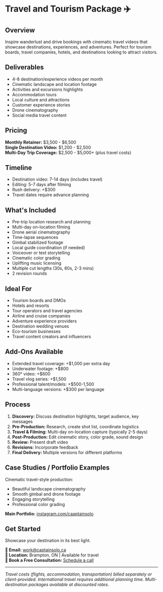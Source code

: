 # Travel and Tourism Package ✈️

## Overview
Inspire wanderlust and drive bookings with cinematic travel videos that showcase destinations, experiences, and adventures. Perfect for tourism boards, travel companies, hotels, and destinations looking to attract visitors.

## Deliverables
- 4-8 destination/experience videos per month
- Cinematic landscape and location footage
- Activities and excursions highlights
- Accommodation tours
- Local culture and attractions
- Customer experience stories
- Drone cinematography
- Social media travel content

## Pricing
**Monthly Retainer:** $3,500 - $6,500  
**Single Destination Video:** $1,200 - $2,500  
**Multi-Day Trip Coverage:** $2,500 - $5,000+ (plus travel costs)

## Timeline
- Destination video: 7-14 days (includes travel)
- Editing: 5-7 days after filming
- Rush delivery: +$300
- Travel dates require advance planning

## What's Included
- Pre-trip location research and planning
- Multi-day on-location filming
- Drone aerial cinematography
- Time-lapse sequences
- Gimbal stabilized footage
- Local guide coordination (if needed)
- Voiceover or text storytelling
- Cinematic color grading
- Uplifting music licensing
- Multiple cut lengths (30s, 60s, 2-3 mins)
- 2 revision rounds

## Ideal For
- Tourism boards and DMOs
- Hotels and resorts
- Tour operators and travel agencies
- Airline and cruise companies
- Adventure experience providers
- Destination wedding venues
- Eco-tourism businesses
- Travel content creators and influencers

## Add-Ons Available
- Extended travel coverage: +$1,000 per extra day
- Underwater footage: +$800
- 360° video: +$600
- Travel vlog series: +$1,500
- Professional talent/models: +$500-1,500
- Multi-language versions: +$300 per language

## Process
1. **Discovery:** Discuss destination highlights, target audience, key messages
2. **Pre-Production:** Research, create shot list, coordinate logistics
3. **Travel & Filming:** Multi-day on-location capture (typically 2-5 days)
4. **Post-Production:** Edit cinematic story, color grade, sound design
5. **Review:** Present draft video
6. **Revisions:** Incorporate feedback
7. **Final Delivery:** Multiple versions for different platforms

## Case Studies / Portfolio Examples
Cinematic travel-style production:
- Beautiful landscape cinematography
- Smooth gimbal and drone footage
- Engaging storytelling
- Professional color grading

**Main Portfolio:** [instagram.com/caaptainsolo](https://www.instagram.com/caaptainsolo/)

## Get Started
Showcase your destination in its best light.

**📧 Email:** work@captainsolo.ca  
**📍 Location:** Brampton, ON | Available for travel  
**💼 Book a Free Consultation:** [Schedule a call](#contact)

---

*Travel costs (flights, accommodation, transportation) billed separately or client-provided. International travel requires additional planning time. Multi-destination packages available at discounted rates.*

